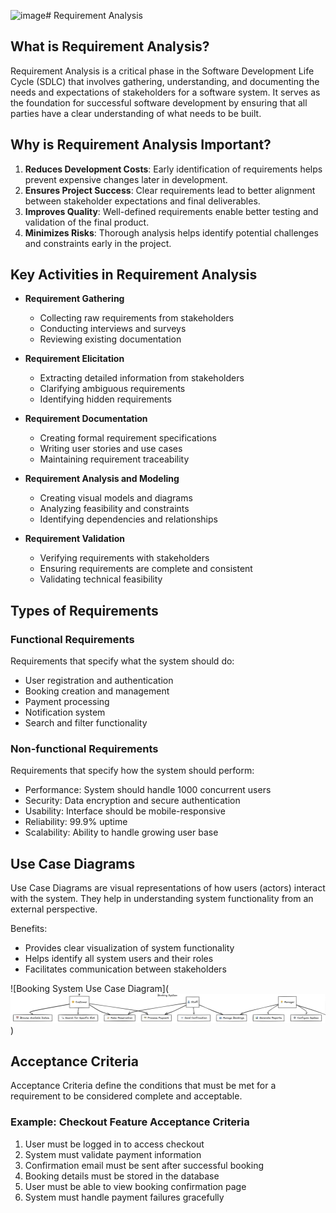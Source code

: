 ![image](https://github.com/user-attachments/assets/4220a19f-4ecc-4aac-9a45-c324a1dfb44b)# Requirement Analysis

## What is Requirement Analysis?
Requirement Analysis is a critical phase in the Software Development Life Cycle (SDLC) that involves gathering, understanding, and documenting the needs and expectations of stakeholders for a software system. It serves as the foundation for successful software development by ensuring that all parties have a clear understanding of what needs to be built.

## Why is Requirement Analysis Important?
1. **Reduces Development Costs**: Early identification of requirements helps prevent expensive changes later in development.
2. **Ensures Project Success**: Clear requirements lead to better alignment between stakeholder expectations and final deliverables.
3. **Improves Quality**: Well-defined requirements enable better testing and validation of the final product.
4. **Minimizes Risks**: Thorough analysis helps identify potential challenges and constraints early in the project.

## Key Activities in Requirement Analysis
* **Requirement Gathering**
  - Collecting raw requirements from stakeholders
  - Conducting interviews and surveys
  - Reviewing existing documentation
  
* **Requirement Elicitation**
  - Extracting detailed information from stakeholders
  - Clarifying ambiguous requirements
  - Identifying hidden requirements
  
* **Requirement Documentation**
  - Creating formal requirement specifications
  - Writing user stories and use cases
  - Maintaining requirement traceability
  
* **Requirement Analysis and Modeling**
  - Creating visual models and diagrams
  - Analyzing feasibility and constraints
  - Identifying dependencies and relationships
  
* **Requirement Validation**
  - Verifying requirements with stakeholders
  - Ensuring requirements are complete and consistent
  - Validating technical feasibility

## Types of Requirements

### Functional Requirements
Requirements that specify what the system should do:
* User registration and authentication
* Booking creation and management
* Payment processing
* Notification system
* Search and filter functionality

### Non-functional Requirements
Requirements that specify how the system should perform:
* Performance: System should handle 1000 concurrent users
* Security: Data encryption and secure authentication
* Usability: Interface should be mobile-responsive
* Reliability: 99.9% uptime
* Scalability: Ability to handle growing user base

## Use Case Diagrams
Use Case Diagrams are visual representations of how users (actors) interact with the system. They help in understanding system functionality from an external perspective.

Benefits:
* Provides clear visualization of system functionality
* Helps identify all system users and their roles
* Facilitates communication between stakeholders

![Booking System Use Case Diagram](![<img width="1411" alt="Screenshot 2024-11-30 at 15 58 40" src="https://github.com/user-attachments/assets/bec5b4a6-de4b-455a-b71a-8e0fbc0222e1">](alx-booking-uc.png))

## Acceptance Criteria
Acceptance Criteria define the conditions that must be met for a requirement to be considered complete and acceptable.

### Example: Checkout Feature Acceptance Criteria
1. User must be logged in to access checkout
2. System must validate payment information
3. Confirmation email must be sent after successful booking
4. Booking details must be stored in the database
5. User must be able to view booking confirmation page
6. System must handle payment failures gracefully
